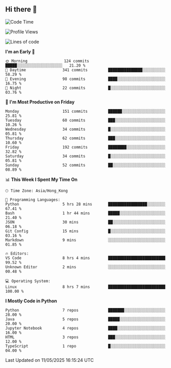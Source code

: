 ## Hi there 👋

<!--
**gessiegulugulu/gessiegulugulu** is a ✨ _special_ ✨ repository because its `README.md` (this file) appears on your GitHub profile.

Here are some ideas to get you started:

- 🔭 I’m currently working on ...
- 🌱 I’m currently learning ...
- 👯 I’m looking to collaborate on ...
- 🤔 I’m looking for help with ...
- 💬 Ask me about ...
- 📫 How to reach me: ...
- 😄 Pronouns: ...
- ⚡ Fun fact: ...
-->

<!--START_SECTION:waka-->
![Code Time](http://img.shields.io/badge/Code%20Time-404%20hrs%2019%20mins-blue)

![Profile Views](http://img.shields.io/badge/Profile%20Views-0-blue)

![Lines of code](https://img.shields.io/badge/From%20Hello%20World%20I%27ve%20Written-3.3%20million%20lines%20of%20code-blue)

**I'm an Early 🐤** 

```text
🌞 Morning                124 commits         █████░░░░░░░░░░░░░░░░░░░░   21.20 % 
🌆 Daytime                341 commits         ███████████████░░░░░░░░░░   58.29 % 
🌃 Evening                98 commits          ████░░░░░░░░░░░░░░░░░░░░░   16.75 % 
🌙 Night                  22 commits          █░░░░░░░░░░░░░░░░░░░░░░░░   03.76 % 
```
📅 **I'm Most Productive on Friday** 

```text
Monday                   151 commits         ██████░░░░░░░░░░░░░░░░░░░   25.81 % 
Tuesday                  60 commits          ███░░░░░░░░░░░░░░░░░░░░░░   10.26 % 
Wednesday                34 commits          █░░░░░░░░░░░░░░░░░░░░░░░░   05.81 % 
Thursday                 62 commits          ███░░░░░░░░░░░░░░░░░░░░░░   10.60 % 
Friday                   192 commits         ████████░░░░░░░░░░░░░░░░░   32.82 % 
Saturday                 34 commits          █░░░░░░░░░░░░░░░░░░░░░░░░   05.81 % 
Sunday                   52 commits          ██░░░░░░░░░░░░░░░░░░░░░░░   08.89 % 
```


📊 **This Week I Spent My Time On** 

```text
🕑︎ Time Zone: Asia/Hong_Kong

💬 Programming Languages: 
Python                   5 hrs 28 mins       █████████████████░░░░░░░░   67.41 % 
Bash                     1 hr 44 mins        █████░░░░░░░░░░░░░░░░░░░░   21.40 % 
JSON                     30 mins             ██░░░░░░░░░░░░░░░░░░░░░░░   06.18 % 
Git Config               15 mins             █░░░░░░░░░░░░░░░░░░░░░░░░   03.16 % 
Markdown                 9 mins              ░░░░░░░░░░░░░░░░░░░░░░░░░   01.85 % 

🔥 Editors: 
VS Code                  8 hrs 4 mins        █████████████████████████   99.52 % 
Unknown Editor           2 mins              ░░░░░░░░░░░░░░░░░░░░░░░░░   00.48 % 

💻 Operating System: 
Linux                    8 hrs 7 mins        █████████████████████████   100.00 % 
```

**I Mostly Code in Python** 

```text
Python                   7 repos             ███████░░░░░░░░░░░░░░░░░░   28.00 % 
Java                     5 repos             █████░░░░░░░░░░░░░░░░░░░░   20.00 % 
Jupyter Notebook         4 repos             ████░░░░░░░░░░░░░░░░░░░░░   16.00 % 
HTML                     3 repos             ███░░░░░░░░░░░░░░░░░░░░░░   12.00 % 
TypeScript               1 repo              █░░░░░░░░░░░░░░░░░░░░░░░░   04.00 % 
```




 Last Updated on 11/05/2025 16:15:24 UTC
<!--END_SECTION:waka-->
